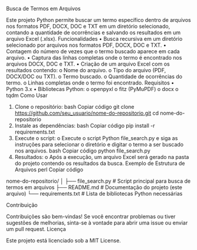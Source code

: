 Busca de Termos em Arquivos


Este projeto Python permite buscar um termo específico dentro de arquivos nos formatos PDF, DOCX, DOC e TXT em um diretório selecionado, contando a quantidade de ocorrências e salvando os resultados em um arquivo Excel (.xlsx).
Funcionalidades
•	Busca recursiva em um diretório selecionado por arquivos nos formatos PDF, DOCX, DOC e TXT.
•	Contagem do número de vezes que o termo buscado aparece em cada arquivo.
•	Captura das linhas completas onde o termo é encontrado nos arquivos DOCX, DOC e TXT.
•	Criação de um arquivo Excel com os resultados contendo:
o	Nome do arquivo.
o	Tipo do arquivo (PDF, DOCX/DOC ou TXT).
o	Termo buscado.
o	Quantidade de ocorrências do termo.
o	Linhas completas onde o termo foi encontrado.
Requisitos
•	Python 3.x
•	Bibliotecas Python:
o	openpyxl
o	fitz (PyMuPDF)
o	docx
o	tqdm
Como Usar
1.	Clone o repositório:
bash
Copiar código
git clone https://github.com/seu_usuario/nome-do-repositorio.git
cd nome-do-repositorio
2.	Instale as dependências:
bash
Copiar código
pip install -r requirements.txt
3.	Execute o script:
o	Execute o script Python file_search.py e siga as instruções para selecionar o diretório e digitar o termo a ser buscado nos arquivos.
bash
Copiar código
python file_search.py
4.	Resultados:
o	Após a execução, um arquivo Excel será gerado na pasta do projeto contendo os resultados da busca.
Exemplo de Estrutura de Arquivos
perl
Copiar código

nome-do-repositorio/
│
├── file_search.py          # Script principal para busca de termos em arquivos
├── README.md               # Documentação do projeto (este arquivo)
└── requirements.txt        # Lista de bibliotecas Python necessárias

Contribuição

Contribuições são bem-vindas! Se você encontrar problemas ou tiver sugestões de melhorias, sinta-se à vontade para abrir uma issue ou enviar um pull request.
Licença

Este projeto está licenciado sob a MIT License.

